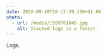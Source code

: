 ```yaml
---
date: 2020-09-10T18:17:29.330+01:00
photo:
  - url: /media/1599761845.jpg
    alt: Stacked logs in a forest.
---
```

Logs.
